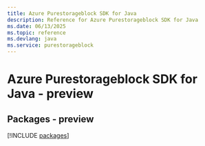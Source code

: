 ```yaml
---
title: Azure Purestorageblock SDK for Java
description: Reference for Azure Purestorageblock SDK for Java
ms.date: 06/13/2025
ms.topic: reference
ms.devlang: java
ms.service: purestorageblock
---
```

# Azure Purestorageblock SDK for Java - preview
## Packages - preview
[!INCLUDE [packages](purestorageblock-index.md)]